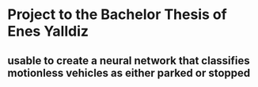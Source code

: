 # Project to the Bachelor Thesis of Enes Yalldiz

## usable to create a neural network that classifies motionless vehicles as either parked or stopped